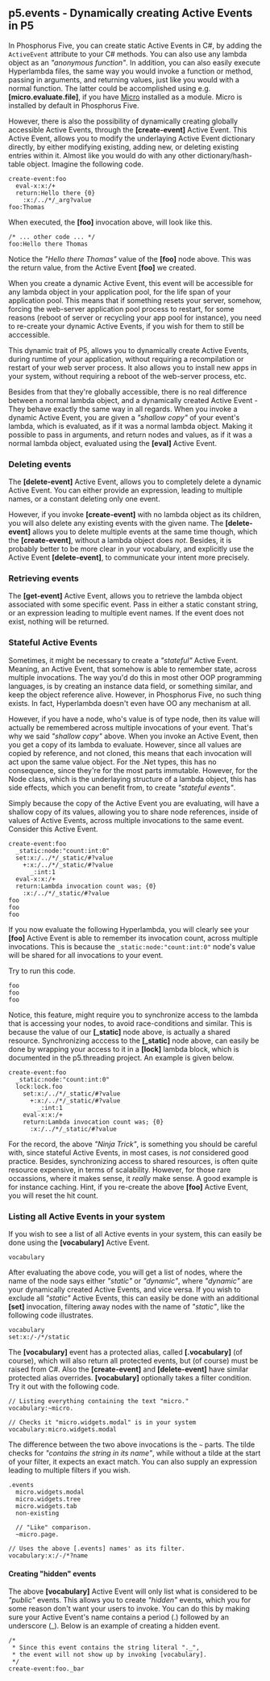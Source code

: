 ## p5.events - Dynamically creating Active Events in P5

In Phosphorus Five, you can create static Active Events in C#, by adding the `ActiveEvent` attribute to your
C# methods. You can also use any lambda object as an _"anonymous function"_. In addition, you can also
easily execute Hyperlambda files, the same way you would invoke a function or method, passing in arguments,
and returning values, just like you would with a normal function. The latter could be accomplished using
e.g. **[micro.evaluate.file]**, if you have [Micro](https://github.com/polterguy/micro) installed as a module.
Micro is installed by default in Phosphorus Five.

However, there is also the possibility of dynamically creating globally accessible Active Events,
through the **[create-event]** Active Event. This Active Event, allows you to modify the underlaying
Active Event dictionary directly, by either modifying existing, adding new, or deleting existing entries
within it. Almost like you would do with any other dictionary/hash-table object. Imagine the following code.

```hyperlambda
create-event:foo
  eval-x:x:/+
  return:Hello there {0}
    :x:/../*/_arg?value
foo:Thomas
```

When executed, the **[foo]** invocation above, will look like this.

```hyperlambda
/* ... other code ... */
foo:Hello there Thomas
```

Notice the _"Hello there Thomas"_ value of the **[foo]** node above. This was the return value,
from the Active Event **[foo]** we created.

When you create a dynamic Active Event, this event will be accessible for any lambda object in your
application pool, for the life span of your application pool. This means that if something resets
your server, somehow, forcing the web-server application pool process to restart, for some reasons
(reboot of server or recycling your app pool for instance), you need to re-create your dynamic
Active Events, if you wish for them to still be acccessible.

This dynamic trait of P5, allows you to dynamically create Active Events, during runtime of your
application, without requiring a recompilation or restart of your web server process. It also
allows you to install new apps in your system, without requiring a reboot of the web-server
process, etc.

Besides from that they're globally accessible, there is no real difference between a normal
lambda object, and a dynamically created Active Event - They behave exactly the same way in all
regards. When you invoke a dynamic Active Event, you are given a _"shallow copy"_ of your
event's lambda, which is evaluated, as if it was a normal lambda object. Making it possible
to pass in arguments, and return nodes and values, as if it was a normal lambda object,
evaluated using the **[eval]** Active Event.

### Deleting events

The **[delete-event]** Active Event, allows you to completely delete a dynamic Active Event.
You can either provide an expression, leading to multiple names, or a constant deleting only one event.

However, if you invoke **[create-event]** with no lambda object as its children, you will also
delete any existing events with the given name. The **[delete-event]** allows you to delete
multiple events at the same time though, which the **[create-event]**, without a lambda object
does _not_. Besides, it is probably better to be more clear in your vocabulary, and explicitly
use the Active Event **[delete-event]**, to communicate your intent more precisely.

### Retrieving events

The **[get-event]** Active Event, allows you to retrieve the lambda object associated with
some specific event. Pass in either a static constant string, or an expression leading to multiple
event names. If the event does not exist, nothing will be returned.

### Stateful Active Events

Sometimes, it might be necessary to create a _"stateful"_ Active Event. Meaning, an Active Event,
that somehow is able to remember state, across multiple invocations. The way you'd do this in
most other OOP programming languages, is by creating an instance data field, or something similar,
and keep the object reference alive. However, in Phosphorus Five, no such thing exists. In fact,
Hyperlambda doesn't even have OO any mechanism at all.

However, if you have a node, who's value is of type node, then its value will actually be
remembered across multiple invocations of your event. That's why we said _"shallow copy"_ above.
When you invoke an Active Event, then you get a copy of its lambda to evaluate. However, since
all values are copied by reference, and not cloned, this means that each invocation will act
upon the same value object. For the .Net types, this has no consequence, since they're for the
most parts immutable. However, for the Node class, which is the underlaying structure of a lambda
object, this has side effects, which you can benefit from, to create _"stateful events"_.

Simply because the copy of the Active Event you are evaluating, will have a shallow copy of its
values, allowing you to share node references, inside of values of Active Events, across multiple
invocations to the same event. Consider this Active Event.

```hyperlambda
create-event:foo
  _static:node:"count:int:0"
  set:x:/../*/_static/#?value
    +:x:/../*/_static/#?value
      _:int:1
  eval-x:x:/+
  return:Lambda invocation count was; {0}
    :x:/../*/_static/#?value
foo
foo
foo
```

If you now evaluate the following Hyperlambda, you will clearly see your **[foo]** Active Event
is able to remember its invocation count, across multiple invocations. This is because the
`_static:node:"count:int:0"` node's value will be shared for all invocations to your event.

Try to run this code.

```hyperlambda
foo
foo
foo
```

Notice, this feature, might require you to synchronize access to the lambda that is accessing
your nodes, to avoid race-conditions and similar. This is because
the value of our **[\_static]** node above, is actually a shared resource. Synchronizing acccess
to the **[\_static]** node above, can easily be done by wrapping your access to it in a **[lock]**
lambda block, which is documented in the p5.threading project. An example is given below.

```hyperlambda
create-event:foo
  _static:node:"count:int:0"
  lock:lock.foo
    set:x:/../*/_static/#?value
      +:x:/../*/_static/#?value
        _:int:1
    eval-x:x:/+
    return:Lambda invocation count was; {0}
      :x:/../*/_static/#?value
```

For the record, the above _"Ninja Trick"_, is something you should be careful with, since stateful
Active Events, in most cases, is _not_ considered good practice. Besides, synchronizing access to
shared resources, is often quite resource expensive, in terms of scalability. However, for those
rare occassions, where it makes sense, it _really_ make sense. A good example is for instance
caching. Hint, if you re-create the above **[foo]** Active Event, you will reset the hit count.

### Listing all Active Events in your system

If you wish to see a list of all Active events in your system, this can easily be done using
the **[vocabulary]** Active Event.

```hyperlambda
vocabulary
```

After evaluating the above code, you will get a list of nodes, where the name of the node says
either _"static"_ or _"dynamic"_, where _"dynamic"_ are your dynamically created Active Events,
and vice versa. If you wish to exclude all _"static"_ Active Events, this can easily be done
with an additional **[set]** invocation, filtering away nodes with the name of _"static"_,
like the following code illustrates.

```hyperlambda
vocabulary
set:x:/-/*/static
```

The **[vocabulary]** event has a protected alias, called **[.vocabulary]** (of course), which
will also return all protected events, but (of course) must be raised from C#. Also the
**[create-event]** and **[delete-event]** have similar protected alias overrides. **[vocabulary]**
optionally takes a filter condition. Try it out with the following code.

```hyperlambda
// Listing everything containing the text "micro."
vocabulary:~micro.

// Checks it "micro.widgets.modal" is in your system
vocabulary:micro.widgets.modal
```

The difference between the two above invocations is the `~` parts. The tilde checks for
_"contains the string in its name"_, while without a tilde at the start of your filter,
it expects an exact match. You can also supply an expression leading to multiple filters
if you wish.

```hyperlambda
.events
  micro.widgets.modal
  micro.widgets.tree
  micro.widgets.tab
  non-existing

  // "Like" comparison.
  ~micro.page.

// Uses the above [.events] names' as its filter.
vocabulary:x:/-/*?name
```

#### Creating "hidden" events

The above __[vocabulary]__ Active Event will only list what is considered to be _"public"_ events.
This allows you to create _"hidden"_ events, which you for some reason don't want your users to
invoke. You can do this by making sure your Active Event's name contains a period (.) followed
by an underscore (\_). Below is an example of creating a hidden event.

```hyperlambda
/*
 * Since this event contains the string literal "._",
 * the event will not show up by invoking [vocabulary].
 */
create-event:foo._bar
```
